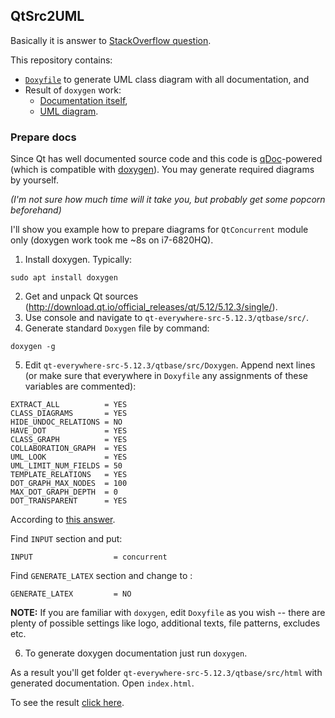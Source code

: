 ## QtSrc2UML

Basically it is answer to [StackOverflow question](https://stackoverflow.com/questions/56158183/qt-c-class-diagrams/56165687#56165687).

This repository contains:

* [`Doxyfile`](https://github.com/troyane/QtSrc2UML/blob/master/Doxyfile) to generate UML class diagram with all documentation, and
* Result of `doxygen` work:
  * [Documentation itself](https://troyane.github.io/QtSrc2UML/docs/html/index.html),
  * [UML diagram](https://troyane.github.io/QtSrc2UML/docs/html/inherits.html).


### Prepare docs

Since Qt has well documented source code and this code is [qDoc](https://doc.qt.io/qt-5/01-qdoc-manual.html)-powered (which is compatible with [doxygen](http://www.doxygen.nl/)). You may generate required diagrams by yourself. 

*(I'm not sure how much time will it take you, but probably get some popcorn beforehand)*

I'll show you example how to prepare diagrams for `QtConcurrent` module only (doxygen work took me ~8s on i7-6820HQ).
1. Install doxygen. Typically:
```
sudo apt install doxygen
```
2. Get and unpack Qt sources (http://download.qt.io/official_releases/qt/5.12/5.12.3/single/).
3. Use console and navigate to `qt-everywhere-src-5.12.3/qtbase/src/`.
4. Generate standard `Doxygen` file by command:
```
doxygen -g
```
5. Edit `qt-everywhere-src-5.12.3/qtbase/src/Doxygen`. 
Append next lines (or make sure that everywhere in `Doxyfile` any assignments of these variables are commented):

```
EXTRACT_ALL          = YES
CLASS_DIAGRAMS       = YES
HIDE_UNDOC_RELATIONS = NO
HAVE_DOT             = YES
CLASS_GRAPH          = YES
COLLABORATION_GRAPH  = YES
UML_LOOK             = YES
UML_LIMIT_NUM_FIELDS = 50
TEMPLATE_RELATIONS   = YES
DOT_GRAPH_MAX_NODES  = 100
MAX_DOT_GRAPH_DEPTH  = 0
DOT_TRANSPARENT      = YES
```
According to [this answer](https://stackoverflow.com/a/38322858/867349).

Find `INPUT` section and put:
```
INPUT                  = concurrent
```
Find `GENERATE_LATEX` section and change to :
```
GENERATE_LATEX         = NO
```
**NOTE:** If you are familiar with `doxygen`, edit `Doxyfile` as you wish -- there are plenty of possible settings like logo, additional texts, file patterns, excludes etc. 

6. To generate doxygen documentation just run `doxygen`.

As a result you'll get folder `qt-everywhere-src-5.12.3/qtbase/src/html` with generated documentation. Open `index.html`.

To see the result [click here](https://troyane.github.io/QtSrc2UML/docs/html/index.html).